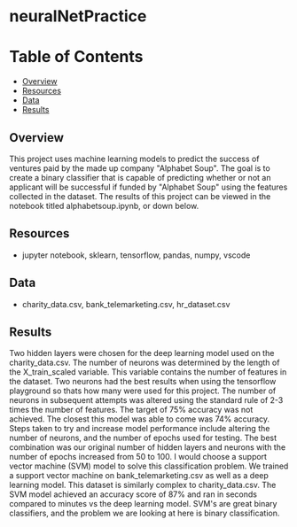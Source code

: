 # neuralNetPractice


# Table of Contents 
  - [Overview](#overview)
  - [Resources](#resources)
  - [Data](#data)
  - [Results](#results)
  
  ## Overview
  This project uses machine learning models to predict the success of ventures paid by the made up company "Alphabet Soup". The goal is to create a binary    classifier that is capable of predicting whether or not an applicant will be successful if funded by "Alphabet Soup" using the features collected in the  dataset. The results of this project can be viewed in the notebook titled alphabetsoup.ipynb, or down below. 
  ## Resources
  - jupyter notebook, sklearn, tensorflow, pandas, numpy, vscode
  
  ## Data
   - charity_data.csv, bank_telemarketing.csv, hr_dataset.csv
  ## Results
Two hidden layers were chosen for the deep learning model used on the charity_data.csv. The number of neurons was determined by the length of the X_train_scaled variable. This variable contains the number of features in the dataset. Two neurons had the best results when using the tensorflow playground so thats how many were used for this project. The number of neurons in subsequent attempts was altered using the standard rule of 2-3 times the number of features. The target of 75% accuracy was not achieved. The closest this model was able to come was 74% accuracy. Steps taken to try and increase model performance include altering the number of neurons, and the number of epochs used for testing. The best combination was our original number of hidden layers and neurons with the number of epochs increased from 50 to 100. I would choose a support vector machine (SVM) model to solve this classification problem. We trained a support vector machine on  bank_telemarketing.csv as well as a deep learning model. This dataset is similarly complex to charity_data.csv. The SVM model achieved an accuracy score of 87% and ran in seconds compared to minutes vs the deep learning model. SVM's are great binary classifiers, and the problem we are looking at here is binary classification. 
